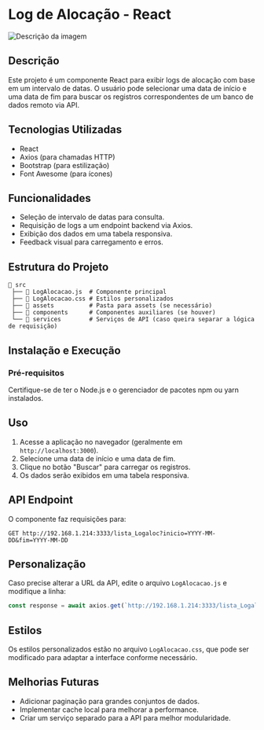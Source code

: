 # Log de Alocação - React

![Descrição da imagem](https://ibb.co/1GD06k6r)


## Descrição
Este projeto é um componente React para exibir logs de alocação com base em um intervalo de datas. O usuário pode selecionar uma data de início e uma data de fim para buscar os registros correspondentes de um banco de dados remoto via API.

## Tecnologias Utilizadas
- React
- Axios (para chamadas HTTP)
- Bootstrap (para estilização)
- Font Awesome (para ícones)

## Funcionalidades
- Seleção de intervalo de datas para consulta.
- Requisição de logs a um endpoint backend via Axios.
- Exibição dos dados em uma tabela responsiva.
- Feedback visual para carregamento e erros.

## Estrutura do Projeto
```
📂 src
 ├── 📄 LogAlocacao.js  # Componente principal
 ├── 📄 LogAlocacao.css # Estilos personalizados
 ├── 📂 assets          # Pasta para assets (se necessário)
 ├── 📂 components      # Componentes auxiliares (se houver)
 └── 📂 services        # Serviços de API (caso queira separar a lógica de requisição)
```

## Instalação e Execução
### Pré-requisitos
Certifique-se de ter o Node.js e o gerenciador de pacotes npm ou yarn instalados.


## Uso
1. Acesse a aplicação no navegador (geralmente em `http://localhost:3000`).
2. Selecione uma data de início e uma data de fim.
3. Clique no botão "Buscar" para carregar os registros.
4. Os dados serão exibidos em uma tabela responsiva.

## API Endpoint
O componente faz requisições para:
```
GET http://192.168.1.214:3333/lista_Logaloc?inicio=YYYY-MM-DD&fim=YYYY-MM-DD
```

## Personalização
Caso precise alterar a URL da API, edite o arquivo `LogAlocacao.js` e modifique a linha:
```js
const response = await axios.get(`http://192.168.1.214:3333/lista_Logaloc?inicio=${dataInicio}&fim=${dataFim}`);
```

## Estilos
Os estilos personalizados estão no arquivo `LogAlocacao.css`, que pode ser modificado para adaptar a interface conforme necessário.

## Melhorias Futuras
- Adicionar paginação para grandes conjuntos de dados.
- Implementar cache local para melhorar a performance.
- Criar um serviço separado para a API para melhor modularidade.



